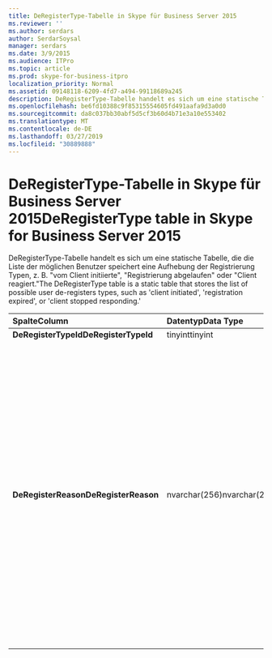 ```yaml
---
title: DeRegisterType-Tabelle in Skype für Business Server 2015
ms.reviewer: ''
ms.author: serdars
author: SerdarSoysal
manager: serdars
ms.date: 3/9/2015
ms.audience: ITPro
ms.topic: article
ms.prod: skype-for-business-itpro
localization_priority: Normal
ms.assetid: 09148118-6209-4fd7-a494-99118689a245
description: DeRegisterType-Tabelle handelt es sich um eine statische Tabelle, die die Liste der möglichen Benutzer speichert eine Aufhebung der Registrierung Typen, z. B. "vom Client initiierte", "Registrierung abgelaufen" oder "Client reagiert."
ms.openlocfilehash: be6fd10388c9f85315554605fd491aafa9d3a0d0
ms.sourcegitcommit: da8c037bb30abf5d5cf3b60d4b71e3a10e553402
ms.translationtype: MT
ms.contentlocale: de-DE
ms.lasthandoff: 03/27/2019
ms.locfileid: "30889888"
---
```

# <a name="deregistertype-table-in-skype-for-business-server-2015"></a><span data-ttu-id="5976d-103">DeRegisterType-Tabelle in Skype für Business Server 2015</span><span class="sxs-lookup"><span data-stu-id="5976d-103">DeRegisterType table in Skype for Business Server 2015</span></span>
 
<span data-ttu-id="5976d-104">DeRegisterType-Tabelle handelt es sich um eine statische Tabelle, die die Liste der möglichen Benutzer speichert eine Aufhebung der Registrierung Typen, z. B. "vom Client initiierte", "Registrierung abgelaufen" oder "Client reagiert."</span><span class="sxs-lookup"><span data-stu-id="5976d-104">The DeRegisterType table is a static table that stores the list of possible user de-registers types, such as 'client initiated', 'registration expired', or 'client stopped responding.'</span></span>
  
|<span data-ttu-id="5976d-105">**Spalte**</span><span class="sxs-lookup"><span data-stu-id="5976d-105">**Column**</span></span>|<span data-ttu-id="5976d-106">**Datentyp**</span><span class="sxs-lookup"><span data-stu-id="5976d-106">**Data Type**</span></span>|<span data-ttu-id="5976d-107">**Schlüssel/Index**</span><span class="sxs-lookup"><span data-stu-id="5976d-107">**Key/Index**</span></span>|<span data-ttu-id="5976d-108">**Details**</span><span class="sxs-lookup"><span data-stu-id="5976d-108">**Details**</span></span>|
|:-----|:-----|:-----|:-----|
|<span data-ttu-id="5976d-109">**DeRegisterTypeId**</span><span class="sxs-lookup"><span data-stu-id="5976d-109">**DeRegisterTypeId**</span></span> <br/> |<span data-ttu-id="5976d-110">tinyint</span><span class="sxs-lookup"><span data-stu-id="5976d-110">tinyint</span></span>  <br/> |<span data-ttu-id="5976d-111">Primary</span><span class="sxs-lookup"><span data-stu-id="5976d-111">Primary</span></span>  <br/> ||
|<span data-ttu-id="5976d-112">**DeRegisterReason**</span><span class="sxs-lookup"><span data-stu-id="5976d-112">**DeRegisterReason**</span></span> <br/> |<span data-ttu-id="5976d-113">nvarchar(256)</span><span class="sxs-lookup"><span data-stu-id="5976d-113">nvarchar(256)</span></span>  <br/> || <span data-ttu-id="5976d-114">Zulässige Werte:</span><span class="sxs-lookup"><span data-stu-id="5976d-114">Allowed values:</span></span> <br/>  <span data-ttu-id="5976d-115">0 – unbekannt</span><span class="sxs-lookup"><span data-stu-id="5976d-115">0 -- Unknown</span></span> <br/>  <span data-ttu-id="5976d-116">1 – der Client initiiert die Registrierung aufgehoben</span><span class="sxs-lookup"><span data-stu-id="5976d-116">1 -- Client Initiated Deregistration</span></span> <br/>  <span data-ttu-id="5976d-117">2--Registrierung abgelaufen</span><span class="sxs-lookup"><span data-stu-id="5976d-117">2 -- Registration Expired</span></span> <br/>  <span data-ttu-id="5976d-118">3 – Clientabsturz</span><span class="sxs-lookup"><span data-stu-id="5976d-118">3 - Client crashed</span></span> <br/>  <span data-ttu-id="5976d-119">4--Benutzerattribute geändert</span><span class="sxs-lookup"><span data-stu-id="5976d-119">4 -- User Attributes Changed</span></span> <br/>  <span data-ttu-id="5976d-120">5 – bevorzugte Registrierungsstelle geändert</span><span class="sxs-lookup"><span data-stu-id="5976d-120">5 - Preferred Registrar Changed</span></span> <br/>  <span data-ttu-id="5976d-121">6--Legacyclient In Survival Mode</span><span class="sxs-lookup"><span data-stu-id="5976d-121">6 -- Legacy Client In Survival Mode</span></span> <br/> |
   

